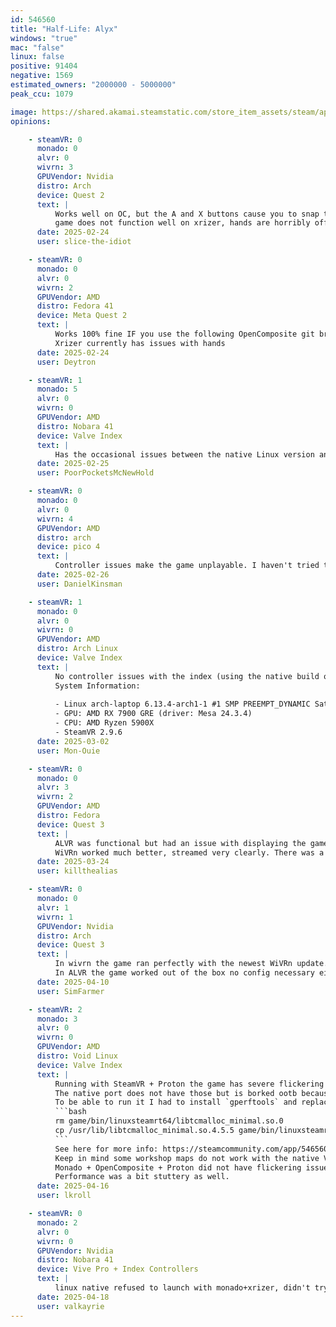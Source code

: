 ```yaml
---
id: 546560
title: "Half-Life: Alyx"
windows: "true"
mac: "false"
linux: false
positive: 91404
negative: 1569
estimated_owners: "2000000 - 5000000"
peak_ccu: 1079

image: https://shared.akamai.steamstatic.com/store_item_assets/steam/apps/546560/header.jpg?t=1673391297
opinions:

    - steamVR: 0
      monado: 0
      alvr: 0
      wivrn: 3
      GPUVendor: Nvidia
      distro: Arch
      device: Quest 2
      text: |
          Works well on OC, but the A and X buttons cause you to snap turn right and left respectively, and i'm not sure if you can change that
          game does not function well on xrizer, hands are horribly offset and thumbsticks do nothing
      date: 2025-02-24
      user: slice-the-idiot

    - steamVR: 0
      monado: 0
      alvr: 0
      wivrn: 2
      GPUVendor: AMD
      distro: Fedora 41
      device: Meta Quest 2
      text: |
          Works 100% fine IF you use the following OpenComposite git branch : https://gitlab.com/OrionMoonclaw/OpenOVR/-/tree/priorities to fix the A and X buttons (use Envision to easily switch branch)
          Xrizer currently has issues with hands
      date: 2025-02-24
      user: Deytron

    - steamVR: 1
      monado: 5
      alvr: 0
      wivrn: 0
      GPUVendor: AMD
      distro: Nobara 41
      device: Valve Index
      text: |
          Has the occasional issues between the native Linux version and Proton ran one detecting the headset or SteamVR process, but that might be a bit out of this report. The game doesn't run at all with Monado however, sadly. Crash with asking a SteamVR process at start.
      date: 2025-02-25
      user: PoorPocketsMcNewHold

    - steamVR: 0
      monado: 0
      alvr: 0
      wivrn: 4
      GPUVendor: AMD
      distro: arch
      device: pico 4
      text: |
          Controller issues make the game unplayable. I haven't tried the dedicated branch of opencomposite.
      date: 2025-02-26
      user: DanielKinsman

    - steamVR: 1
      monado: 0
      alvr: 0
      wivrn: 0
      GPUVendor: AMD
      distro: Arch Linux
      device: Valve Index
      text: |
          No controller issues with the index (using the native build of Alyx).
          System Information:
           
          - Linux arch-laptop 6.13.4-arch1-1 #1 SMP PREEMPT_DYNAMIC Sat, 22 Feb 2025 00:37:05 +0000 x86_64 GNU/Linux
          - GPU: AMD RX 7900 GRE (driver: Mesa 24.3.4)
          - CPU: AMD Ryzen 5900X
          - SteamVR 2.9.6
      date: 2025-03-02
      user: Mon-Ouie

    - steamVR: 0
      monado: 0
      alvr: 3
      wivrn: 2
      GPUVendor: AMD
      distro: Fedora
      device: Quest 3
      text: |
          ALVR was functional but had an issue with displaying the game too brightly.
          WiVRn worked much better, streamed very clearly. There was a controller issue at first where the left and right lower face buttons cause the view to rotate 90 degrees; difficult to work with as those buttons also serve a gameplay purpose when holding the pistol or syringe. This was fixed by downloading and compiling the latest version of XRizer  (v0.2 at time of writing) and adding it to the launch options as VR_OVERRIDE=/home/<myhomedirectory>/xrizer/target/release/ . Now it works fantastically, best way to play the game on Linux so far!
      date: 2025-03-24
      user: killthealias

    - steamVR: 0
      monado: 0
      alvr: 1
      wivrn: 1
      GPUVendor: Nvidia
      distro: Arch
      device: Quest 3
      text: |
          In wivrn the game ran perfectly with the newest WiVRn update. The only thing not working properly are the loading screens which isn't a big deal. When the game loads rather than take you to the environment with the map it is just a black screen with ambient audio.
          In ALVR the game worked out of the box no config necessary either.
      date: 2025-04-10
      user: SimFarmer

    - steamVR: 2
      monado: 3
      alvr: 0
      wivrn: 0
      GPUVendor: AMD
      distro: Void Linux
      device: Valve Index
      text: |
          Running with SteamVR + Proton the game has severe flickering issues in certain areas.
          The native port does not have those but is borked ootb because of an outdated library.
          To be able to run it I had to install `gperftools` and replace the game library with the system one by doing the following in the HLA root dir:
          ```bash
          rm game/bin/linuxsteamrt64/libtcmalloc_minimal.so.0
          cp /usr/lib/libtcmalloc_minimal.so.4.5.5 game/bin/linuxsteamrt64/libtcmalloc_minimal.so.0
          ```
          See here for more info: https://steamcommunity.com/app/546560/discussions/0/4042608198327331164/
          Keep in mind some workshop maps do not work with the native Vulkan version sadly (like Post-Human for example).
          Monado + OpenComposite + Proton did not have flickering issues, but graphic rendering seemed a bit off.
          Performance was a bit stuttery as well.
      date: 2025-04-16
      user: lkroll

    - steamVR: 0
      monado: 2
      alvr: 0
      wivrn: 0
      GPUVendor: Nvidia
      distro: Nobara 41
      device: Vive Pro + Index Controllers
      text: |
          linux native refused to launch with monado+xrizer, didn't try opencomposite. had to switch to proton experimental to force the windows version. index controllers behave as expected.
      date: 2025-04-18
      user: valkayrie
---
```

